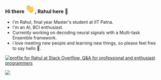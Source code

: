 ### Hi there <img src="https://raw.githubusercontent.com/ABSphreak/ABSphreak/master/gifs/Hi.gif" width="30px">, Rahul here 🤗

* I'm Rahul, final year Master's student at IIT Patna.    
* I'm an AI, BCI enthusiast.  
* Currently working on decoding neural signals with a Multi-task Ensemble framework.   
* I love meeting new people and learning new things, so please feel free to say hello 🙂.   


<a href="https://stackoverflow.com/users/12268103/rahul"><img src="https://stackoverflow.com/users/flair/12268103.png?theme=clean" width="208" height="58" alt="profile for Rahul at Stack Overflow, Q&amp;A for professional and enthusiast programmers" title="profile for Rahul at Stack Overflow, Q&amp;A for professional and enthusiast programmers"></a>


<!--
**RahulnKumar/RahulnKumar** is a ✨ _special_ ✨ repository because its `README.md` (this file) appears on your GitHub profile.

Here are some ideas to get you started:

- 🔭 I’m currently working on ...
- 🌱 I’m currently learning ...
- 👯 I’m looking to collaborate on ...
- 🤔 I’m looking for help with ...
- 💬 Ask me about ...
- 📫 How to reach me: ...
- 😄 Pronouns: ...
- ⚡ Fun fact: ...
![Visitor Count](https://profile-counter.glitch.me/{rahulnkumar}/count.svg)
-->
![](https://komarev.com/ghpvc/?username=rahulnkumar)
